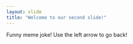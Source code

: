 ```yaml
---
layout: slide
title: "Welcome to our second slide!"
---
```

Funny meme joke!
Use the left arrow to go back!
